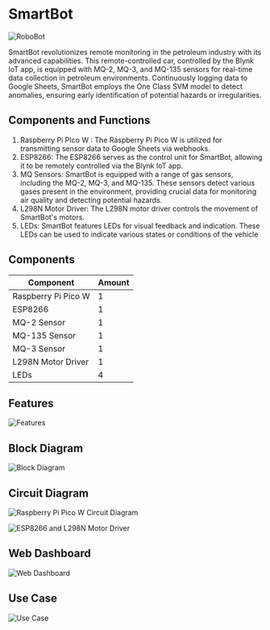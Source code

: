 # SmartBot
![RoboBot](https://github.com/bachewar-bhushan/RoboBot/assets/150711051/004efb9f-1230-4ef2-97d8-64487827b029)

SmartBot revolutionizes remote monitoring in the petroleum industry with its advanced capabilities. This remote-controlled car, controlled by the Blynk IoT app, is equipped with MQ-2, MQ-3, and MQ-135 sensors for real-time data collection in petroleum environments. Continuously logging data to Google Sheets, SmartBot employs the One Class SVM model to detect anomalies, ensuring early identification of potential hazards or irregularities. 

## Components and Functions
1. Raspberry Pi PIco W : The Raspberry Pi Pico W is utilized for transmitting sensor data to Google Sheets via webhooks.
2. ESP8266: The ESP8266 serves as the control unit for SmartBot, allowing it to be remotely controlled via the Blynk IoT app.
3. MQ Sensors: SmartBot is equipped with a range of gas sensors, including the MQ-2, MQ-3, and MQ-135. These sensors detect various gases present in the environment, providing crucial data for monitoring air quality and detecting potential hazards.
4. L298N Motor Driver: The L298N motor driver controls the movement of SmartBot's motors.
5. LEDs: SmartBot features LEDs for visual feedback and indication. These LEDs can be used to indicate various states or conditions of the vehicle

## Components
| Component           | Amount |
| ------------------- | ------ |
| Raspberry Pi Pico W | 1      |
| ESP8266             | 1      |
| MQ-2 Sensor         | 1      |
| MQ-135 Sensor       | 1      |
| MQ-3 Sensor         | 1      |
| L298N Motor Driver  | 1      |
| LEDs                | 4      |

## Features
![Features](https://github.com/bachewar-bhushan/RoboBot/assets/142074907/0580c4f6-f7c0-4ace-a50a-f6e6c7c03ce1)


## Block Diagram
![Block Diagram](https://github.com/bachewar-bhushan/RoboBot/assets/150711051/b6331b03-da1a-43cd-92f0-884260cba320)

## Circuit Diagram 
![Raspberry Pi Pico W Circuit Diagram](https://github.com/bachewar-bhushan/RoboBot/assets/150711051/ed13ba9c-1c38-464e-968f-6926488c36cf)

![ESP8266 and L298N Motor Driver](https://github.com/bachewar-bhushan/RoboBot/assets/150711051/a7070d8b-7602-44ca-9587-4a15a343f8c3)

## Web Dashboard
![Web Dashboard](https://github.com/user-attachments/assets/06e3516e-96d7-410a-a286-b823d3edd09b)


## Use Case
![Use Case](https://github.com/user-attachments/assets/9f4b3027-6fcc-4194-89c4-3ecc848fc3fa)
